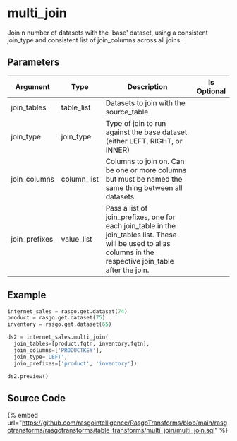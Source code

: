 

# multi_join

Join n number of datasets with the 'base' dataset, using a consistent join_type and consistent list of join_columns across all joins.


## Parameters

|   Argument    |    Type     |                                                                           Description                                                                           | Is Optional |
| ------------- | ----------- | --------------------------------------------------------------------------------------------------------------------------------------------------------------- | ----------- |
| join_tables   | table_list  | Datasets to join with the source_table                                                                                                                          |             |
| join_type     | join_type   | Type of join to run against the base dataset (either LEFT, RIGHT, or INNER)                                                                                     |             |
| join_columns  | column_list | Columns to join on. Can be one or more columns but must be named the same thing between all datasets.                                                           |             |
| join_prefixes | value_list  | Pass a list of join_prefixes, one for each join_table in the join_tables list. These will be used to alias columns in the respective join_table after the join. |             |


## Example









```python
internet_sales = rasgo.get.dataset(74)
product = rasgo.get.dataset(75)
inventory = rasgo.get.dataset(65)

ds2 = internet_sales.multi_join(
  join_tables=[product.fqtn, inventory.fqtn],
  join_columns=['PRODUCTKEY'],
  join_type='LEFT',
  join_prefixes=['product', 'inventory'])

ds2.preview()

```



## Source Code

{% embed url="https://github.com/rasgointelligence/RasgoTransforms/blob/main/rasgotransforms/rasgotransforms/table_transforms/multi_join/multi_join.sql" %}

